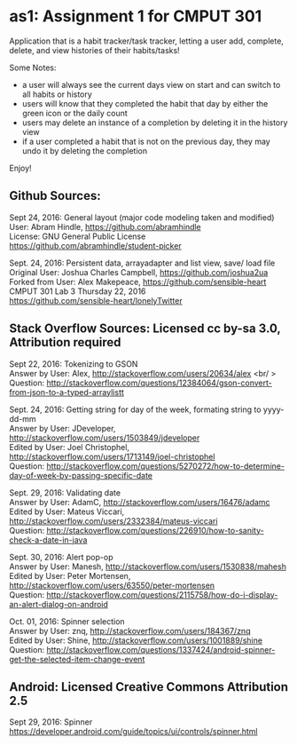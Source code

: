 # as1: Assignment 1 for CMPUT 301
Application that is a habit tracker/task tracker, letting a user add, complete, delete, and view histories of their habits/tasks!

Some Notes: <br/>
- a user will always see the current days view on start and can switch to all habits or history
- users will know that they completed the habit that day by either the green icon or the daily count
- users may delete an instance of a completion by deleting it in the history view 
- if a user completed a habit that is not on the previous day, they may undo it by deleting the completion

Enjoy!


Github Sources:
--------------------------------------------------------------

Sept 24, 2016: General layout (major code modeling taken and modified) <br/>
	User: Abram Hindle, https://github.com/abramhindle <br/>
	License: GNU General Public License <br/>
	https://github.com/abramhindle/student-picker <br/>

Sept. 24, 2016: Persistent data, arrayadapter and list view, save/ load file <br />
	Original User: Joshua Charles Campbell, https://github.com/joshua2ua <br />
	Forked from User: Alex Makepeace, https://github.com/sensible-heart <br />
	CMPUT 301 Lab 3 Thursday 22, 2016 <br />
	https://github.com/sensible-heart/lonelyTwitter <br />

Stack Overflow Sources: Licensed cc by-sa 3.0, Attribution required
--------------------------------------------------------------
Sept 22, 2016: Tokenizing to GSON <br />
	Answer by User: Alex, http://stackoverflow.com/users/20634/alex <br/ >
	Question: http://stackoverflow.com/questions/12384064/gson-convert-from-json-to-a-typed-arraylistt <br />


Sept. 24, 2016: Getting string for day of the week, formating string to yyyy-dd-mm <br />
	Answer by User: JDeveloper, http://stackoverflow.com/users/1503849/jdeveloper <br />
	Edited by User: Joel Christophel, http://stackoverflow.com/users/1713149/joel-christophel <br />
	Question: http://stackoverflow.com/questions/5270272/how-to-determine-day-of-week-by-passing-specific-date <br />

Sept. 29, 2016: Validating date<br />
	Answer by User: AdamC, http://stackoverflow.com/users/16476/adamc <br />
	Edited by User: Mateus Viccari, http://stackoverflow.com/users/2332384/mateus-viccari <br />
	Question: http://stackoverflow.com/questions/226910/how-to-sanity-check-a-date-in-java <br />

Sept. 30, 2016: Alert pop-op <br/>
	Answer by User: Manesh, http://stackoverflow.com/users/1530838/mahesh <br/>
	Edited by User: Peter Mortensen, http://stackoverflow.com/users/63550/peter-mortensen <br/>
	Question: http://stackoverflow.com/questions/2115758/how-do-i-display-an-alert-dialog-on-android <br/>

Oct. 01, 2016: Spinner selection <br/>
	Answer by User: znq, http://stackoverflow.com/users/184367/znq <br/>
	Edited by User: Shine, http://stackoverflow.com/users/1001889/shine <br/>
	Question: http://stackoverflow.com/questions/1337424/android-spinner-get-the-selected-item-change-event <br/>


Android: Licensed Creative Commons Attribution 2.5
--------------------------------------------------------------
Sept 29, 2016: Spinner<br />
https://developer.android.com/guide/topics/ui/controls/spinner.html<br />